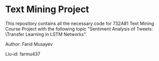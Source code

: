 # Text Mining Project
This repository contains all the necessary code for 732A81 Text Mining Course Project with the following topic "Sentiment Analysis of Tweets: \\Transfer Learning in LSTM Networks".  

Author: Farid Musayev  

Liu-id: farmu437  
